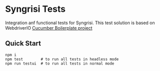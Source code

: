 Syngrisi Tests 
====================
Integration anf functional tests for Syngrisi. This test solution is based on WebdriverIO [Cucumber Boilerplate project](https://github.com/webdriverio/cucumber-boilerplate)

## Quick Start

```shell script
npm i 
npm test        # to run all tests in headless mode
npm run testui  # to run all tests in normal mode
```
